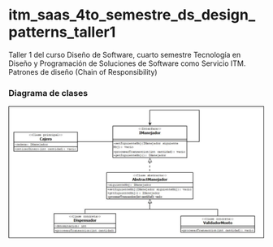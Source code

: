 # itm_saas_4to_semestre_ds_design_patterns_taller1
Taller 1 del curso Diseño de Software, cuarto semestre Tecnología en Diseño y Programación de Soluciones de Software como Servicio ITM. Patrones de diseño (Chain of Responsibility)

### Diagrama de clases

![Alt text](img/diagrama_clases.jpeg?raw=true "Diagrama de clases de la implementación de cadena de responsabilidad")
